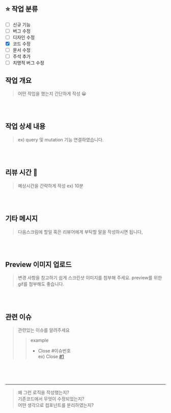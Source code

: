 ## ⭐ 작업 분류 
- [ ] 신규 기능
- [ ] 버그 수정
- [ ] 디자인 수정
- [X] 코드 수정
- [ ] 문서 수정
- [ ] 주석 추가
- [ ] 치명적 버그 수정

## 작업 개요
> 어떤 작업을 했는지 간단하게 작성 😀
<!-- 아래 작성 -->




<br><br>
## 작업 상세 내용
>  ex) query 및 mutation 기능 연결하였습니다.  
<!-- 아래 작성 -->



<br><br>
## 리뷰 시간 🌼
> 예상시간을 간략하게 작성 ex) 10분
<!-- 아래 작성 -->



<br><br>
## 기타 메시지
> 다음스크림에 할일 혹은 리뷰어에게 부탁할 말을 작성하시면 됩니다,
<!-- 아래 작성 -->



<br><br>
## Preview 이미지 업로드
> 변경 사항을 참고하기 쉽게 스크린샷 이미지를 첨부해 주세요. preview를 위한 gif를 첨부해도 좋습니다.
<!-- 아래 작성 -->



<br><br>
## 관련 이슈
> 관련있는 이슈를 알려주세요
>> example
>> - Close #이슈번호  
>> ex) Close [#1](https://github.com/TEAM-2NE1/steach-server/pull/2)
<!-- 아래 작성 -->



<br><br><br>


---
> 왜 그런 로직을 작성했는지?  
기존코드에서 무엇이 수정되었는지?  
어떤 생각으로 컴포넌트를 분리하였는지?
